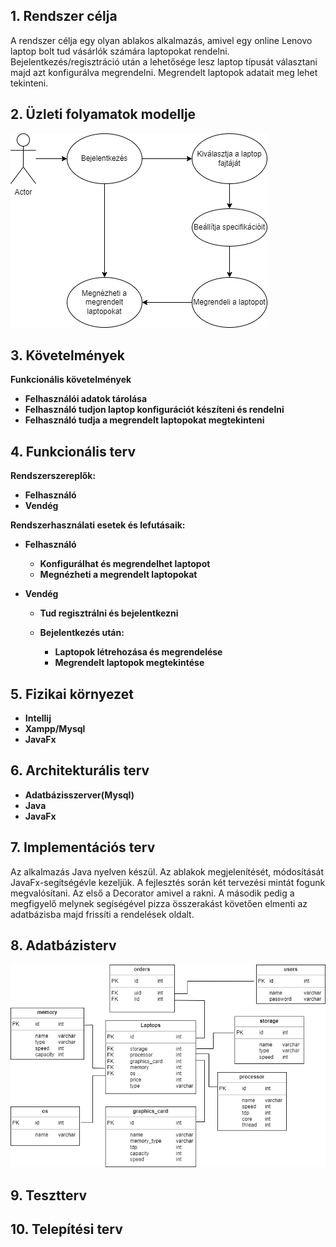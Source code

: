## 1. Rendszer célja
A rendszer célja egy olyan ablakos alkalmazás, 
amivel egy online Lenovo laptop bolt tud vásárlók számára laptopokat rendelni.
Bejelentkezés/regisztráció után a  lehetősége lesz laptop típusát választani majd azt konfigurálva megrendelni.
Megrendelt laptopok adatait meg lehet tekinteni.

## 2. Üzleti folyamatok modellje
![image](../docs/img/uzleti_modell.png)


## 3. Követelmények
**Funkcionális követelmények**
- **Felhasználói adatok tárolása**
- **Felhasználó tudjon laptop konfigurációt készíteni és rendelni**
- **Felhasználó tudja a megrendelt laptopokat megtekinteni**


## 4. Funkcionális terv
**Rendszerszereplők:**
- **Felhasználó**
- **Vendég**

**Rendszerhasználati esetek és lefutásaik:**
- **Felhasználó**
  - **Konfigurálhat és megrendelhet laptopot**
  - **Megnézheti a megrendelt laptopokat**

- **Vendég**
  - **Tud regisztrálni és bejelentkezni**

  - **Bejelentkezés után:**
    - **Laptopok létrehozása és megrendelése**
    - **Megrendelt laptopok megtekintése**
  
## 5. Fizikai környezet
- **Intellij**
- **Xampp/Mysql**
- **JavaFx**

## 6. Architekturális terv
 - **Adatbázisszerver(Mysql)**
 - **Java**
 - **JavaFx**
 
## 7. Implementációs terv
Az alkalmazás Java nyelven készül.
 Az ablakok megjelenítését, módosítását JavaFx-segítségévle kezeljük.
 A fejlesztés során két tervezési mintát fogunk megvalósítani.
 Az első a Decorator amivel a  rakni.
 A második pedig a megfigyelő melynek segíségével pizza összerakást követően elmenti az adatbázisba majd frissíti a rendelések oldalt.
 
## 8. Adatbázisterv
![image](../docs/img/adatbazis_modell.png)
## 9. Tesztterv

## 10. Telepítési terv
